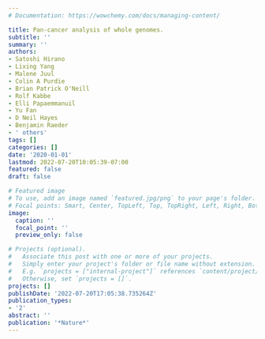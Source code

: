 ```yaml
---
# Documentation: https://wowchemy.com/docs/managing-content/

title: Pan-cancer analysis of whole genomes.
subtitle: ''
summary: ''
authors:
- Satoshi Hirano
- Lixing Yang
- Malene Juul
- Colin A Purdie
- Brian Patrick O'Neill
- Rolf Kabbe
- Elli Papaemmanuil
- Yu Fan
- D Neil Hayes
- Benjamin Raeder
- ' others'
tags: []
categories: []
date: '2020-01-01'
lastmod: 2022-07-20T10:05:39-07:00
featured: false
draft: false

# Featured image
# To use, add an image named `featured.jpg/png` to your page's folder.
# Focal points: Smart, Center, TopLeft, Top, TopRight, Left, Right, BottomLeft, Bottom, BottomRight.
image:
  caption: ''
  focal_point: ''
  preview_only: false

# Projects (optional).
#   Associate this post with one or more of your projects.
#   Simply enter your project's folder or file name without extension.
#   E.g. `projects = ["internal-project"]` references `content/project/deep-learning/index.md`.
#   Otherwise, set `projects = []`.
projects: []
publishDate: '2022-07-20T17:05:38.735264Z'
publication_types:
- '2'
abstract: ''
publication: '*Nature*'
---
```

